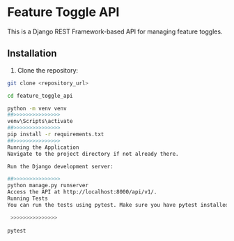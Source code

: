 # Feature Toggle API

This is a Django REST Framework-based API for managing feature toggles.

## Installation

1. Clone the repository:

```bash
git clone <repository_url>

cd feature_toggle_api

python -m venv venv
##>>>>>>>>>>>>>>>
venv\Scripts\activate
##>>>>>>>>>>>>>>>
pip install -r requirements.txt
##>>>>>>>>>>>>>>>
Running the Application
Navigate to the project directory if not already there.

Run the Django development server:

##>>>>>>>>>>>>>>>
python manage.py runserver
Access the API at http://localhost:8000/api/v1/.
Running Tests
You can run the tests using pytest. Make sure you have pytest installed.

 >>>>>>>>>>>>>>>
 
pytest

